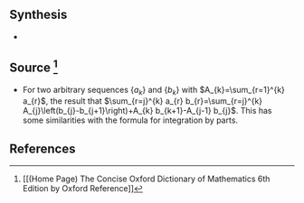 ## Synthesis
- 
## Source [^1]
- For two arbitrary sequences $\left\{a_{k}\right\}$ and $\left\{b_{k}\right\}$ with $A_{k}=\sum_{r=1}^{k} a_{r}$, the result that $\sum_{r=j}^{k} a_{r} b_{r}=\sum_{r=j}^{k} A_{j}\left(b_{j}-b_{j+1}\right)+A_{k} b_{k+1}-A_{j-1} b_{j}$. This has some similarities with the formula for integration by parts.
## References

[^1]: [[(Home Page) The Concise Oxford Dictionary of Mathematics 6th Edition by Oxford Reference]]
